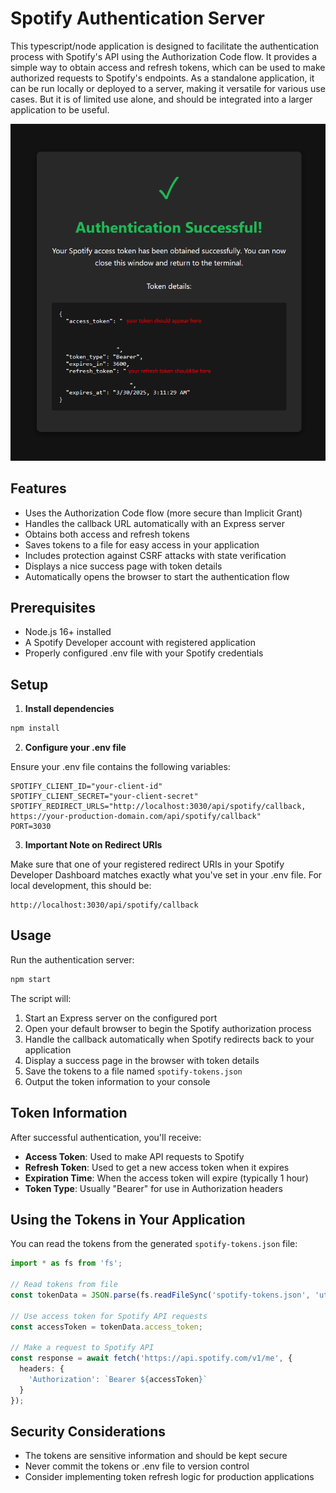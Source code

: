 # Spotify Authentication Server

This typescript/node application is designed to facilitate the authentication process with Spotify's API using the Authorization Code flow. It provides a simple way to obtain access and refresh tokens, which can be used to make authorized requests to Spotify's endpoints.
As a standalone application, it can be run locally or deployed to a server, making it versatile for various use cases. But it is of limited use alone, and should be integrated into a larger application to be useful.

![Spotify Success](.github/resources/images/spotify_success.png)

## Features

- Uses the Authorization Code flow (more secure than Implicit Grant)
- Handles the callback URL automatically with an Express server
- Obtains both access and refresh tokens
- Saves tokens to a file for easy access in your application
- Includes protection against CSRF attacks with state verification
- Displays a nice success page with token details
- Automatically opens the browser to start the authentication flow

## Prerequisites

- Node.js 16+ installed
- A Spotify Developer account with registered application
- Properly configured .env file with your Spotify credentials

## Setup

1. **Install dependencies**

```bash
npm install
```

2. **Configure your .env file**

Ensure your .env file contains the following variables:

```
SPOTIFY_CLIENT_ID="your-client-id"
SPOTIFY_CLIENT_SECRET="your-client-secret"
SPOTIFY_REDIRECT_URLS="http://localhost:3030/api/spotify/callback, https://your-production-domain.com/api/spotify/callback"
PORT=3030
```

3. **Important Note on Redirect URIs**

Make sure that one of your registered redirect URIs in your Spotify Developer Dashboard matches exactly what you've set in your .env file. For local development, this should be:

```
http://localhost:3030/api/spotify/callback
```

## Usage

Run the authentication server:

```bash
npm start
```

The script will:

1. Start an Express server on the configured port
2. Open your default browser to begin the Spotify authorization process
3. Handle the callback automatically when Spotify redirects back to your application
4. Display a success page in the browser with token details
5. Save the tokens to a file named `spotify-tokens.json`
6. Output the token information to your console

## Token Information

After successful authentication, you'll receive:

- **Access Token**: Used to make API requests to Spotify
- **Refresh Token**: Used to get a new access token when it expires
- **Expiration Time**: When the access token will expire (typically 1 hour)
- **Token Type**: Usually "Bearer" for use in Authorization headers

## Using the Tokens in Your Application

You can read the tokens from the generated `spotify-tokens.json` file:

```typescript
import * as fs from 'fs';

// Read tokens from file
const tokenData = JSON.parse(fs.readFileSync('spotify-tokens.json', 'utf8'));

// Use access token for Spotify API requests
const accessToken = tokenData.access_token;

// Make a request to Spotify API
const response = await fetch('https://api.spotify.com/v1/me', {
  headers: {
    'Authorization': `Bearer ${accessToken}`
  }
});
```

## Security Considerations

- The tokens are sensitive information and should be kept secure
- Never commit the tokens or .env file to version control
- Consider implementing token refresh logic for production applications
